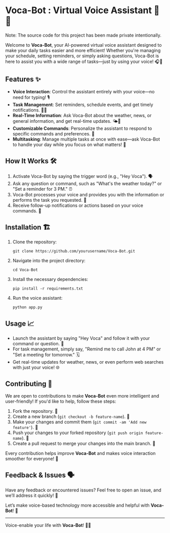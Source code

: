 # Voca-Bot : Virtual Voice Assistant 🎤🤖

Note: The source code for this project has been made private intentionally.

Welcome to **Voca-Bot**, your AI-powered virtual voice assistant designed to make your daily tasks easier and more efficient! Whether you're managing your schedule, setting reminders, or simply asking questions, Voca-Bot is here to assist you with a wide range of tasks—just by using your voice! 🎧💬

## Features ✨

- **Voice Interaction**: Control the assistant entirely with your voice—no need for typing! 🎙️
- **Task Management**: Set reminders, schedule events, and get timely notifications. 📅⏰
- **Real-Time Information**: Ask Voca-Bot about the weather, news, or general information, and get real-time updates. 🌤️📰
- **Customizable Commands**: Personalize the assistant to respond to specific commands and preferences. 🎨
- **Multitasking**: Manage multiple tasks at once with ease—ask Voca-Bot to handle your day while you focus on what matters! 💼

## How It Works 🛠️

1. Activate Voca-Bot by saying the trigger word (e.g., "Hey Voca"). 🗣️
2. Ask any question or command, such as "What's the weather today?" or "Set a reminder for 3 PM." ⏰
3. Voca-Bot processes your voice and provides you with the information or performs the task you requested. 📲
4. Receive follow-up notifications or actions based on your voice commands. 🚀

## Installation 🏗️

1. Clone the repository:
    ```
    git clone https://github.com/yourusername/Voca-Bot.git
    ```

2. Navigate into the project directory:
    ```
    cd Voca-Bot
    ```

3. Install the necessary dependencies:
    ```
    pip install -r requirements.txt
    ```

4. Run the voice assistant:
    ```
    python app.py
    ```

## Usage 📈

- Launch the assistant by saying "Hey Voca" and follow it with your command or question. 🎤
- For task management, simply say, "Remind me to call John at 4 PM" or "Set a meeting for tomorrow." 🗓️
- Get real-time updates for weather, news, or even perform web searches with just your voice! 🌐

## Contributing 🤝

We are open to contributions to make **Voca-Bot** even more intelligent and user-friendly! If you'd like to help, follow these steps:

1. Fork the repository. 🍴
2. Create a new branch (`git checkout -b feature-name`). 🌱
3. Make your changes and commit them (`git commit -am 'Add new feature'`). 📝
4. Push your changes to your forked repository (`git push origin feature-name`). 🚀
5. Create a pull request to merge your changes into the main branch. 🔄

Every contribution helps improve **Voca-Bot** and makes voice interaction smoother for everyone! 🙌

## Feedback & Issues 🗣️

Have any feedback or encountered issues? Feel free to open an issue, and we’ll address it quickly! 💬

Let’s make voice-based technology more accessible and helpful with **Voca-Bot**! 🎉

---

Voice-enable your life with **Voca-Bot**! 🎤💫
